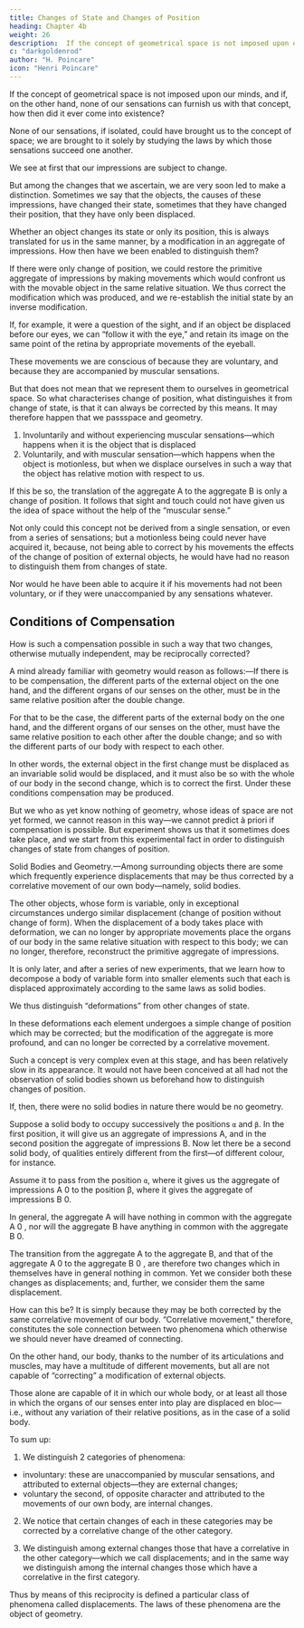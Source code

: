```yaml
---
title: Changes of State and Changes of Position
heading: Chapter 4b
weight: 26
description:  If the concept of geometrical space is not imposed upon our minds, and if, on the other hand, none of our sensations can furnish us with that concept, how then did it ever come into existence?
c: "darkgoldenrod"
author: "H. Poincare"
icon: "Henri Poincare"
---
```




If the concept of geometrical space is not imposed upon our minds, and if, on the other hand, none of our sensations can furnish us with that concept, how then did it ever come into existence?

None of our sensations, if isolated, could have brought us to the concept of space; we are brought to it solely by studying the laws by which those sensations succeed one another. 

We see at first that our impressions are subject to change. 

But among the changes that we ascertain, we are very soon led to make a distinction. Sometimes we say that the objects, the causes of these impressions, have changed their state, sometimes that they have changed their position, that they have only been displaced. 

Whether an object changes its state or only its position, this is always translated for us in the same manner, by a modification in an aggregate of impressions. How then have we been enabled to distinguish them? 

If there were only change of position, we could restore the primitive aggregate of impressions by making movements which would confront us with the movable object in the same relative situation. We thus correct the modification which was produced, and we re-establish the initial state by an inverse modification. 

If, for example, it were a question of the sight, and if an object be displaced before our eyes, we can “follow it with the eye,” and retain its image on the same point of the retina by appropriate movements of the eyeball. 

These movements we are conscious of because they are voluntary, and because they are accompanied by muscular sensations. 

But that does not mean that we represent them to ourselves in geometrical space. So what characterises change of position, what distinguishes it from change of state, is that it can always be corrected by this means. It may therefore happen that we passspace and geometry.

<!-- from the aggregate of impressions A to the aggregate B
in two different ways.  -->

1. Involuntarily and without experiencing muscular sensations—which happens when it is the object that is displaced
2. Voluntarily, and with muscular sensation—which happens when the object is motionless, but when we displace ourselves in
such a way that the object has relative motion with respect to us. 

If this be so, the translation of the aggregate A to the aggregate B is only a change of position. It follows that sight and touch could not have given us the
idea of space without the help of the “muscular sense.”

Not only could this concept not be derived from a single sensation, or even from a series of sensations; but a motionless being could never have acquired it, because, not being able to correct by his movements the effects of the change of position of external objects, he would have had no reason to distinguish them from changes of state. 

Nor would he have been able to acquire it if his movements had not been voluntary, or if they were unaccompanied by any sensations whatever.


## Conditions of Compensation

How is such a compensation possible in such a way that two changes, otherwise mutually independent, may be reciprocally corrected? 

A mind already familiar with geometry would reason as follows:—If there is to be compensation, the different parts of the external object on the one hand, and the different organs of our senses on the other, must be in the same relative position after the double change. 

For that to be the case, the different parts of the external body on the one hand, and the different organs of our
senses on the other, must have the same relative position to each other after the double change; and so with the
different parts of our body with respect to each other. 

In other words, the external object in the first change must be displaced as an invariable solid would be displaced,
and it must also be so with the whole of our body in the second change, which is to correct the first. Under these
conditions compensation may be produced. 

But we who as yet know nothing of geometry, whose ideas of space are not yet formed, we cannot reason in this way—we cannot
predict à priori if compensation is possible. But experiment shows us that it sometimes does take place, and we
start from this experimental fact in order to distinguish changes of state from changes of position.

Solid Bodies and Geometry.—Among surrounding objects there are some which frequently experience displacements that may be thus corrected by a correlative movement of our own body—namely, solid bodies. 

The other objects, whose form is variable, only in exceptional circumstances undergo similar displacement (change of position without change of form). When the displacement
of a body takes place with deformation, we can no longer by appropriate movements place the organs of our body in the same relative situation with respect to this body;
we can no longer, therefore, reconstruct the primitive aggregate of impressions.

It is only later, and after a series of new experiments, that we learn how to decompose a body of variable form into smaller elements such that each is displaced approximately according to the same laws as solid bodies. 

We thus distinguish “deformations” from other changes of state. 

In these deformations each element undergoes a simple change of position which may be corrected; but the modification of the aggregate is more profound, and can no longer be corrected by a correlative movement.

Such a concept is very complex even at this stage, and has been relatively slow in its appearance. It would not have been conceived at all had not the observation of solid bodies shown us beforehand how to distinguish changes of position. 

If, then, there were no solid bodies in nature there would be no geometry.

Suppose a solid body to occupy successively the positions `α` and `β`. In the first position, it will give us an aggregate of impressions A, and in the second position the aggregate of impressions B. Now let there be a second solid body, of qualities entirely different from the first—of different colour, for instance. 

Assume it to pass from the position `α`, where it gives us the aggregate of impressions A 0 to the position β, where it gives the aggregate of impressions B 0. 

In general, the aggregate A will have nothing in common with the aggregate A 0 , nor will the aggregate B have anything in common with the aggregate B 0. 

The transition from the aggregate A to the aggregate B, and that of the aggregate A 0 to the aggregate B 0 , are therefore two changes which in themselves have in general nothing in common. Yet we consider both these changes as displacements; and, further, we consider them the same displacement. 

How can this be? It is simply because they may be both corrected by the same correlative movement of our body. “Correlative movement,” therefore, constitutes the sole connection between two phenomena which otherwise we should never have dreamed of connecting.

On the other hand, our body, thanks to the number of its articulations and muscles, may have a multitude of different movements, but all are not capable of “correcting” a modification of external objects. 

Those alone are capable of it in which our whole body, or at least all those in which the organs of our senses enter into play are displaced en bloc—i.e., without any variation of their relative positions, as in the case of a solid body.

To sum up:

1. We distinguish 2 categories of phenomena:
  - involuntary: these are unaccompanied by muscular sensations, and attributed to external objects—they are external changes;
  - voluntary the second, of opposite character and attributed to the movements of our own body, are internal changes.

2. We notice that certain changes of each in these categories may be corrected by a correlative change of the other category.

3. We distinguish among external changes those that have a correlative in the other category—which we call displacements; and in the same way we distinguish among
the internal changes those which have a correlative in the first category.

Thus by means of this reciprocity is defined a particular class of phenomena called displacements. The laws of these phenomena are the object of geometry.

